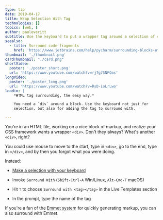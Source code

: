 ```yaml
---
type: tip
date: 2019-04-17
title: Wrap Selection With Tag
technologies: []
topics: [web, ]
author: pauleveritt
subtitle: Use the keyboard to put a wrapper tag around a selection of code.
seealso:
  - title: Surround code fragments
    href: 'https://www.jetbrains.com/help/pycharm/surrounding-blocks-of-code-with-language-constructs.html#Surrounding_Blocks_of_Code_with_Language_Constructs.xml'
thumbnail: './thumbnail.png'
cardThumbnail: "./card.png"
shortVideo:
  poster: './poster_short.png'
  url: 'https://www.youtube.com/watch?v=rj7g7SNPQas'
longVideo:
  poster: './poster_long.png'
  url: 'https://www.youtube.com/watch?v=RsD-ioLrLwo'
leadin: |
    *HTML tag surrounding, the easy way.*    

    You need a `div` around a block. Use the keyboard not just for 
    selection, but also for adding the tag to surround with.

---
```


You're in an HTML file, working on a nice block of markup, and realize your 
CSS framework wants a wrapper `<div>`. Don't they always? What's another 
`<div>`, right?

You could use mouse to move to the start, type in `<div>`, go to the end, 
type in `</div>`, and by then you forgot what you were doing.

Instead:

- [Make a selection with your keyboard](../make-extend-selection/) 

- Invoke `Surround With` (`Shift-Ctrl-A` Win/Linux, `Alt-Cmd-T` macOS)

- Hit `T` to choose `Surround with <tag></tag>` in the Live Templates section

- In the prompt, type the name of the tag

If you're a fan of the [Emmet system](../../technologies/emmet) for quickly 
generating markup, you can also surround with Emmet.